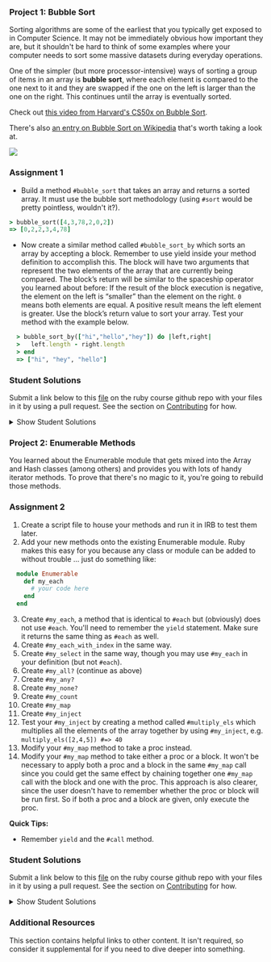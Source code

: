 ### Project 1: Bubble Sort

Sorting algorithms are some of the earliest that you typically get exposed to in Computer Science.  It may not be immediately obvious how important they are, but it shouldn't be hard to think of some examples where your computer needs to sort some massive datasets during everyday operations.

One of the simpler (but more processor-intensive) ways of sorting a group of items in an array is **bubble sort**, where each element is compared to the one next to it and they are swapped if the one on the left is larger than the one on the right.  This continues until the array is eventually sorted.

Check out [this video from Harvard's CS50x on Bubble Sort](https://www.youtube.com/watch?v=8Kp-8OGwphY).

There's also [an entry on Bubble Sort on Wikipedia](http://en.wikipedia.org/wiki/Bubble_sort) that's worth taking a look at.

<img src="http://upload.wikimedia.org/wikipedia/commons/c/c8/Bubble-sort-example-300px.gif" class="lesson-content__small-image" markdown="1">

### Assignment 1

<div class="lesson-content__panel" markdown="1">

* Build a method `#bubble_sort` that takes an array and returns a sorted array.  It must use the bubble sort methodology (using `#sort` would be pretty pointless, wouldn't it?).

~~~ruby
> bubble_sort([4,3,78,2,0,2])
=> [0,2,2,3,4,78]
~~~

* Now create a similar method called `#bubble_sort_by` which sorts an array by accepting a block. Remember to use yield inside your method definition to accomplish this. The block will have two arguments that represent the two elements of the array that are currently being compared. The block’s return will be similar to the spaceship operator you learned about before: If the result of the block execution is negative, the element on the left is “smaller” than the element on the right. `0` means both elements are equal. A positive result means the left element is greater. Use the block’s return value to sort your array. Test your method with the example below.


~~~ruby
  > bubble_sort_by(["hi","hello","hey"]) do |left,right|
  >   left.length - right.length
  > end
  => ["hi", "hey", "hello"]
~~~
</div>

### Student Solutions
Submit a link below to this [file](https://github.com/TheOdinProject/curriculum/blob/master/ruby_programming/basic_ruby/project_advanced_building_blocks.md) on the ruby course github repo with your files in it by using a pull request. See the section on [Contributing](https://github.com/TheOdinProject/curriculum/blob/master/contributing.md) for how.

<details markdown="block">
  <summary> Show Student Solutions </summary>

* Add your solution below this line!
* [Quilmes's Solution](https://github.com/guanacone/advanced_building_blocks/blob/master/bubble_sort.rb)
* [Arilson Souza](https://github.com/arilsonsouza/the_odin_project/blob/master/ruby/project_advanced_building_blocks/bubble_sort.rb)
* [Austin Fisher's Solution](https://github.com/Austin2016/bubble)
* [Jacques Hovine's Solution](https://github.com/jacqueshovine/TOP_Ruby/blob/master/bubble_sort.rb)
* [Vollantre's Solution](https://github.com/vollantre/ruby_basic/blob/master/bubble_sort.rb)
* [Servante's Solution](https://github.com/Servante/Odin-Projects/blob/master/bubble_sort.rb)
* [Leonardo Vega's Solution](https://github.com/leonardovega/ruby_programming/blob/master/basic_ruby/bubble_sort.rb)
* [Braxton Lemmon's Solution](https://github.com/braxtonlemmon/advanced-ruby-building-blocks/blob/master/bubble.rb)
* [BShowen's Solution](https://github.com/BShowen/homemade_bubble_sort_methods/blob/master/bubble_sort_methods.rb)
* [Kevin Vuong's Solution](https://github.com/fffear/bubble_sort)
* [Origier's Solution](https://github.com/Origier/bubble_sort/blob/master/bubble_sort.rb)
* [Tyler Devers's Solution](https://github.com/TylerDevers/OdinWebDev/blob/master/rubyProgramming/bubble_sort.rb)
* [Learnsometing's Solution](https://github.com/learnsometing/TOP-ruby-projects/blob/master/ruby-basics/advanced-projects/bubble-sort.rb)
* [Tommy's Solution](https://github.com/Tommyisr/Odin_Prog_sol/tree/master/bubble)
* [Akbar's Solution](https://github.com/donatelloraphael/The_Odin_Project/blob/master/Ruby/bubble_sort_by/bubble_sort_by.rb)
* [Khari's Solution](https://github.com/kjwebdev/TOP_Projects/blob/master/Ruby/bubble_sort.rb)
* [RunningCoder123's solution](https://github.com/RunningCoder123/bubble_sort)
* [WormCrew's solution](https://github.com/WormCrew/Bubble-sort/blob/master/bubble-sort.rb)
* [Paul Manot's solution](https://github.com/Maynot2/odin_project/tree/master/ruby_programming/basic_ruby/project_building_blocks)
* [Stefano Merazzi's solution](https://github.com/ste001/ruby-exercises/blob/master/advanced_building_blocks/bubble_sort.rb)
* [Chris Wegscheid's solution](https://github.com/cwegscheid08/bubble_sort/blob/master/bubble_sort.rb)
* [Simon Tharby's solution](https://github.com/jinjagit/ruby/blob/master/bubble_sort.rb)
* [Smetanca52 Solution](https://github.com/Smetanca52/ruby_exercices/blob/master/bubble_sort.rb)
* [Hummeldon's Solution](https://github.com/hummeldon/odin-ruby-assignments/blob/master/bubble_sort.rb)
* [wuaangela's solution](https://github.com/wuaangela/odin_ruby_practice/blob/master/bubble_sort.rb)
* [Tobenski's solution](https://github.com/tobenski/ruby_blocks/tree/master/bubble_sort)
* [Emil Dimitrov's Solution](https://github.com/imemdm/advanced-building-blocks/blob/master/bubble_sort.rb)
* [gfioravante's Solution](https://github.com/gfioravantej/ruby_doodles/blob/master/bubble_sort.rb)
* [Mohamed Elattar's Solution](https://github.com/mohamed-elattar/advanced-building-blocks/blob/master/bubble-sort.rb)
* [Ajani Stewart's Solution](https://github.com/AjaniStewart/advance-ruby-basics/blob/master/bubble-sort.rb)
* [Ahmed Ali's Solution](https://github.com/ahmedloona/my_odin_project_solutions/blob/master/2_project_advanced_building_blocks/bubble_sort.rb)
* [Tim Dowd's Solution](https://github.com/timothydowd/bubble_sort/blob/master/bubble_sort.rb)
* [sametcilli's Solution](https://github.com/sametcilli/roby_exercises_bubble_sort/blob/master/bubble_sort.rb)
* [Max Garber's Solution ](https://github.com/bubblebooy/miscellaneous-exercises/blob/master/Bubble%20Sort.rb)
* [Malaika (Mic) Solution ](https://github.com/malaikaMI/sorting_bubble/blob/master/sort.rb)
* [Ian Devins's Solutions](https://gist.github.com/MagnusRufum/e3f584444e698785fc65085309bdd5a2)
* [Keith Amundson's Solutions](https://github.com/amundskm/learn_ruby/blob/master/bubble_sort.rb)
* [Ngo Van Huong's Solutions](https://github.com/ngovanhuong94/ruby-learn-projects/blob/master/bubble_sort.rb)
* [Nathan Sherburne's Solutions](https://github.com/nathansherburne/ruby_practice/blob/master/bubble_sort.rb)
* [Jon Yoo's Solutions](https://github.com/jonyoowa/ruby-exercises)
* [Henry Kirya's Solution](https://github.com/harrika/odin/blob/master/bubble_sort.rb)
* [Ryan's Solution](https://github.com/ryanford-frontend/ruby-adv-building-blocks/tree/master/ruby-bubblesort)
* [Sherman Bowling's Solution](https://github.com/janus0/top_course_work/blob/master/ruby/ruby_advanced_building_blocks/bubble_sort_block.rb)
* [Javier Machin's Solution](https://github.com/Javier-Machin/Ruby_exercises/blob/master/bubble_sort.rb)
* [Samuel Masters' Soultion](https://github.com/redeyetuning/rb_adv_bldg_blks/blob/master/bubble_sort.rb)
* [Marijunjnja's Solution](https://github.com/Marijunjnja/Odin-Project/blob/master/advanced_ruby_building_blocks/bubble_sort.rb)
* [Kevin Wahome's Solution](https://github.com/talihomz/ruby_exercises/blob/master/bubble_sort.rb)
* [Turbopro's Solution](https://github.com/turbopro/ProjectBuildingBlocks/blob/master/bubble_sort.rb)
* [Sava Vuckovic's solution](https://github.com/SavaVuckovic/ruby_exercises/blob/master/bubble_sort.rb)
* [MariaTikhonova's solution](https://github.com/MariaTikhonova/odin_ruby/blob/master/bubblesort/bubblesort.rb)
* [WottatoParrior's solution](https://github.com/WottatoParrior/Ruby-algos/blob/master/bubble_sort.rb)
* [funwithcthulhu's solution](https://github.com/funwithcthulhu/sandbox_ruby/blob/master/bubblesort.rb)
* [Bruno Parga's solution](https://github.com/brunoparga/odinproject/blob/master/Ruby/bubble.rb)
* [isildonmez's solution](https://github.com/isildonmez/advanced_building_blocks/blob/master/bubble_sort/bubble_sort.rb)
* [Omar Moataz's solution (includes interesting find on what takes precedence when using puts)](https://github.com/omarmoatazpracticehub/sorting)
* [jdrobertso's solution](https://github.com/jdrobertso/bubble_sort)
* [rublen's solution](https://github.com/rublen/The_Odin_Ruby/blob/master/bubble_sort.rb)
* [endotnick's solution](https://github.com/endotnick/sorts/blob/master/bubble_sort/bubble_sort.rb)
* [Jonathan Yiv's solution](https://github.com/JonathanYiv/bubble_sort)
* [Jason McKee's solution](https://github.com/jttmckee/odin-project-ruby/tree/master/bubble-sort)
* [Andrew's solution](https://github.com/andrewr224/bubble_sort)
* [MGiagante's solution](https://github.com/mgiagante/ruby_building_blocks)
* [Bn8's Solution](https://github.com/Bn8/ruby_odin/blob/master/AdvancedBuildingBlocks/bubblesort.rb)
* [GuyInALabCoat's Solution](https://github.com/GuyInALabCoat/Odin_Project_Ruby/tree/master/Advanced_Building_Blocks)
* [Ben Deltenre's Solution](https://github.com/benjdelt/ruby_advanced_building_blocks/blob/master/bubble_sort.rb)
* [justinckim3's Solution](https://github.com/justinckim3/ruby_advanced_building_blocks/blob/master/lib/bubble_sort.rb)
* [Kasey Z.'s Solution](https://github.com/kasey-z/TOP-solutions/blob/master/advanced_building_blocks/bubble_sort.rb)
* [Demo318's Solution](https://github.com/Demo318/ruby_advanced_building_blocs/blob/master/my_bubble_sort.rb)
* [Dallaire's Solution](https://github.com/Dallaire/ruby_building_blocks/blob/master/bubble_sort.rb)
* [SadieD's solution](https://github.com/SadieD/advanced_ruby_building_blocks/blob/master/bubble_sort.rb)
* [Grey-Ghost's solution](https://github.com/Grey-Ghost/advanced-building-blocks/blob/master/bubble_sort.rb)
* [Arron's Solution](https://github.com/man715/TOP_Bubble_Sort/blob/master/bubble_sort.rb)
* [xavier solution](https://github.com/nxdf2015/odin-advanced-building-blocks/tree/master/bubble_sort)
* [Webdev-burd's Solution](https://github.com/webdev-burd/building-blocks/blob/master/bubble-sort.rb)
* [BenBrewerBowman's Solution](https://github.com/BenBrewerBowman/Ruby_Building_Blocks/blob/master/Bubble_Sort.rb)
* [jfonz412's solution](https://github.com/jfonz412/ruby_building_blocks/blob/master/advanced/bubble_sort.rb)
* [Owen Thomas Clark's solution](https://github.com/owenthomasclark/bubble_sort)
* [João Roberto's solution](https://github.com/jrobertolima/learning-ruby/blob/master/bubble.rb)
* [mindovermiles262's Solution](https://github.com/mindovermiles262/ruby-building-blocks/blob/master/bubble-sort/bubble_sort.rb)
* [dfan14051's solution](https://github.com/dfan14051/ruby_projects/blob/master/advanced_building_blocks/bubble_sort.rb)
* [Oleh Sliusar's solution](https://github.com/OlehSliusar/bubble_sort)
* [RichJDSmith's solution](https://github.com/richjdsmith/ruby_adv_bldg/blob/master/bubble.rb)
* [theghall's solution](https://github.com/theghall/bubble-sort.git)
* [Ovsjah Schweinefresser's solution](https://github.com/Ovsjah/advanced_building_blocks/blob/master/bubble_sort.rb)
* [Neelotpal's solution](https://github.com/neelotpal97/learning_programming/blob/master/Projects/Sorting_ruby/Sorting_ruby.rb)
* [yilmazgunalp's solution](https://github.com/yilmazgunalp/advanced_building_blocks/tree/master)
* [Yash Anand's solution](https://github.com/yashanand1910/ruby-advanced-project)
* [Nicolas Amaya's solution](https://github.com/nicoasp/TOP---Ruby-advanced-building-blocks-project)
* [John Phelps's solution](https://github.com/jphelps413/odin-ruby/blob/master/advanced-building-blocks/bubbles.rb)
* [Josh Vogel's solution](https://github.com/j-vogel/ruby_learning_projects/blob/master/bubble_sort.rb)
* [Austin Norman's solution](https://github.com/austinnormancore/advanced_building_blocks/blob/master/bubble_sort.rb)
* [Jib's Solution(NuclearMachine)](https://github.com/NuclearMachine/OdinTasks/blob/master/adv-building-blocks/bubbleSort.rb)
* [Chad Kreutzer's solution](https://github.com/ChadKreutzer/ruby_building_blocks/blob/master/bubble_sort/bubble_sort.rb)
* [Stefan P's Solution](https://github.com/spavikevik/advanced_ruby_building_blocks/blob/master/bubblesort.rb)
* [Raiko's Solution](https://github.com/Cypher0/advanced-building-blocks/blob/master/bubble_sort.rb)
* [Jamie's solution](https://github.com/Jberczel/odin-projects/blob/master/ruby_advanced/project1.rb)
* [Chris Oldakowski's solution](https://github.com/krzysieko/theodinproject/blob/master/advanced_ruby_blocks/bubble_sort.rb)
* [Marina Sergeyeva's solution](https://github.com/imousterian/OdinProject/blob/master/Project2_2_Ruby_AdvancedBlocks/bubble_sort.rb)
* [Afshin M. afshinator's solution](https://github.com/afshinator/playground/tree/master/Ruby-AdvancedBuildingBlocks)
* [Donald's solution](https://github.com/donaldali/odin-ruby/tree/master/project_adv_building_blocks)
* [Alan Russell's solution](https://github.com/ajrussellaudio/adv_build_blocks/blob/master/bubble_sort.rb)
* [Sessl's solution](https://github.com/Sessl/ruby_work/blob/master/bubble_sort.rb)
* [Tommy Noe's solution](https://github.com/thomasjnoe/ruby-project-2/blob/master/bubble_sort.rb)
* [Michael Alexander's solution](https://github.com/betweenparentheses/project_advanced_bldg_blocks/blob/master/bubble_sort.rb)
* [Adrian Badarau's solution](https://github.com/adrianbadarau/Project-Odin-Work-Files/blob/master/bubble_sort.rb)
* [James MacIvor's solution](https://github.com/RobotOptimist/bubblesort)
* [Roman's Solution](https://github.com/RomanADavis/Ruby-Building-Blocks/tree/master/bubble_sort)
* [Aleksandar's solution](https://github.com/rodic/Odin-Ruby-Projects/blob/master/Projects:%20Advanced%20Building%20Blocks/lib/bubble_sort.rb)
* [Lara Finnegan's solution](https://github.com/lcf0285/Ruby_Building_Blocks)
* [John Quarles' solution](https://github.com/johnwquarles/Ruby-Advanced-Building-Blocks/blob/master/bubble_sort.rb)
* [Jack Nguyen's solution](http://github.com/jnguyen85/projects-advanced-building-blocks/blob/master/01_bubble_sort/bubble_sort.rb)
* [Vidul's solution](https://github.com/viparthasarathy/bubble_sort/blob/master/bubble_sort_method.rb)
* [Maggie Baker's solution](https://github.com/maggiedbaker/Odin_Project/blob/master/bubble_sort.rb)
* [Hunter Ducharme's solution](https://github.com/hgducharme/Playground/blob/master/odin_projects/ruby_programming/advanced_building_blocks/bubble_sort.rb)
* [Artur Janik's solution](https://github.com/ArturJanik/TOPRuby/blob/master/Project2/abbproject1/p1-bubble.rb)
* [Kate McFaul's solution](https://github.com/craftykate/odin-project/blob/master/Chapter_03-Advanced_Ruby/advanced_building_blocks/bubble_sort_by.rb)
* [Dominik Stodolny's solution](https://github.com/dstodolny/ruby_building_blocks/blob/master/lib/bubble_sort.rb)
* [Chris Dziewa's solution](https://github.com/chrisdziewa/advanced-building-blocks/blob/master/bubble_sort/bubble_sort.rb)
* [Josh Naughton's solution](https://github.com/ThothLogos/odin-rubyprogramming/blob/master/04_bubble_sort.rb)
* [Jason Matthews' solution](https://github.com/fo0man/advanced_building_blocks/blob/master/bubble_sort.rb)
* [Ali Ayoub's solution](https://github.com/Cryptolemming/Advanced-Ruby-Exercises/blob/master/bubble_sort.rb)
* [JrodManU's solution](https://github.com/JrodManU/bubble-sort)
* [Sasi kala's solution](https://github.com/Sasikala-Ravichandran/my_ruby_projects/blob/master/bubble_sort.rb)
* [Kevin Mulhern's solution](https://github.com/KevinMulhern/advanced_building_blocks/blob/master/bubble_sort.rb)
* [Jeremy Mauzy's solution](https://github.com/apositivejam/the_odin_project/blob/master/ruby_building_blocks_assignments/bubble_sort.rb)
* [LongPotato's solution](https://github.com/LongPotato/Ruby_Building_Blocks/blob/master/Bubble_Sort.rb)
* [Dorian Iacobescu's solution](https://github.com/iacobson/Odin8-Ruby-Advanced-Building_Blocks/blob/master/bubble_sort.rb)
* [Sam Padrul's solution](https://github.com/sampadrul/Ruby-Projects/blob/master/bubble%20sort/bubblesort.rb)
* [Eleanor Weigert's solution](https://github.com/mixophrygian/Ruby-Building-Blocks)
* [Lyman Wong's solution](https://github.com/lymanwong/Ruby-Stuff/blob/master/odin/bubble_sort/bubble_sort.rb)
* [omokoro's solution](https://github.com/omokoro/advanced_building_blocks/blob/master/bubble_sort.rb)
* [Andrej Dragojevic's solution](https://github.com/antrix1/The-Odin-Project/blob/master/Ruby%20Programming/Advanced%20Building%20Blocks/bubble_sort.rb)
* [Brann James' solution](https://github.com/brannj/The_Odin_Project/blob/master/Advanced_Building_Blocks/bubble_sort.rb)
* [Eduardo Frias' solution](https://github.com/feek1g/theodinproject/blob/master/rubyChallenge/bubble_sort.rb)
* [Antonio Augusto's solution](https://github.com/antoniosb/bubble_sort)
* [Josh Klein's solution](https://github.com/kleinjoshuaa/Ruby_Programming/blob/master/bubblesort.rb)
* [ll14m4n's solution](https://github.com/ll14m4n/the-odin-project/blob/master/3_Ruby_building-blocks/lib/bubble_sort.rb)
* [AtActionParks's solution](https://github.com/AtActionPark/odin-ruby-advanced-building-blocks/blob/master/bubble-sort.rb)
* [Matias Pan's solution](https://github.com/kriox26/odin_ruby/blob/master/ruby_building_blocks/bubble_sort.rb)
* [Mark Viola's solution](https://github.com/markviola/the-odin-project/blob/master/7-more-ruby-problems-2/1%20-%20Bubble%20Sort/bubble_sort.rb)
* [Bhupendra Singh's solution](https://github.com/bhupendra11/rubySandbox/blob/master/bubblesort.rb)
* [Dan Hoying's solution](https://github.com/danhoying/advanced_building_blocks/blob/master/bubble_sort.rb)
* [Joe Balsamo's solution](https://github.com/Joe-Balsamo/ruby_advanced_building_blocks/blob/master/bubble_sort.rb)
* [Cody Gipson's solution](https://github.com/Cgipson06/ruby-bubble-sort/blob/master/bubblesort.rb)
* [Glenn Crosby's solution](https://github.com/glennc15/TheOdinProject_Assignments/blob/master/03_RubyProgramming/02_Project_AdvancedBuildingBlocks/bubble_sort.rb)
* [Raycotek's solution](https://github.com/Raycotek/Odinprojects/blob/master/bubble_sort.rb)
* [M. Edgar Joel's solution](https://github.com/edgar-/odin-project-solutions/blob/master/advanced_building_blocks/bubble_sort.rb)
* [Miguel Oliveira's solution](https://github.com/Powerade/The-Odin-Project/tree/master/Ruby%20Programming%20Projects/Bubble%20Sort)
* [Xavier Reid's solution](https://github.com/xreid/ruby_building_blocks/blob/master/src/bubble_sort.rb)
* [Gb69010p's solution](https://github.com/gb69010p/AdvancedRubyBuildingBlocks/blob/master/BubbleSort.rb)
* [Alex Chen's solution](https://github.com/Chenzilla/ruby_building_blocks/blob/master/bubble_sort.rb)
* [Aleksandre Clapin-Pepin's solution](https://github.com/aclapinpepin/bubble-sort/blob/master/bubble_sort.rb)
* [John Tobillo's Solution](https://github.com/jdtobill/Ruby/tree/master/challenges/bubble_sort)
* [PiotrAleksander's solution](https://github.com/PiotrAleksander/Ruby/blob/master/bubbleSort.rb)
* [Jason Symons' solution](https://github.com/jsymons/the-odin-project/blob/master/03_ruby_programming/advanced-building-blocks/bubble_sort.rb)
* [AnthonyL's solution](https://github.com/AnthonyLarios/adv-building-blocks/blob/master/bubble_sort.rb)
* [Angus Dobson's solution](https://github.com/Apneal/ruby_building_blocks/blob/master/bubble_sort.rb)
* [Panashe Fundira's solution](https://github.com/munyari/adv_building_blocks/blob/master/bubble_sort.rb)
* [pwdd's solution](https://github.com/pwdd/odinproject/blob/master/ruby_training/bubble_sort.rb)
* [Paweł Cichoń solution](https://github.com/beovulf/bubble_sort_and_enumerable_methods/blob/master/bubble_sort.rb)
* [Noah Prescott's solution](https://github.com/npresco/top/blob/master/ruby_advanced_building_blocks/bubble_sort.rb)
* [Florian Mainguy's solution](https://github.com/florianmainguy/theodinproject/blob/master/ruby/advanced-building-blocks/bubble_sort.rb)
* [Aviv levinsky's solution](https://github.com/pugsiman/Ruby_challenges_and_projects/blob/master/Bubble_Sort/bubble.rb)
* [Alex Tsiras' solution](https://github.com/arialblack14/ruby-programming/blob/master/ruby%20building%20blocks/bubble_sort.rb)
* [Scott Bobbitt's solution](https://github.com/sco-bo/bubble_sort)
* [Maciej Panasiewicz's solution](https://github.com/Grunthor/TheOdinProject/blob/master/project_advenced_building_blocks/BubleSort.rb)
* [Simon Kraus' solution](https://github.com/simonkrausgit/the_odin_project/blob/master/ruby/building_blocks/bubble_sort.rb)
* [Giorgos Mitsis's solution](https://github.com/vinPopulaire/ruby-building-blocks-project/blob/master/bubblesort.rb)
* [Theoderik Trajanson's solution](https://github.com/Theoderik/education/blob/master/Bubble_Sort.rb)
* [Sander Schepens's solution](https://github.com/schepens83/theodinproject.com/blob/master/ruby/Project4--Bubble-sort/Bubble-sort.rb)
* [srashidi's solution](https://github.com/srashidi/Ruby_Building_Blocks/blob/master/bubble_sort.rb)
* [Eric's solution](https://github.com/em77/bubble_sort/blob/master/bubble_sort.rb)
* [Dave Meister's solution](https://github.com/misterdavemeister/theodinproject/blob/master/advanced_building_blocks/bubble_sort/bubble_sort.rb)
* [Andrew Park's solution](https://github.com/akpark93/the_odin_project/blob/master/ruby_programming_projects/bubble_sort.rb)
* [Austin Mason's solution](https://github.com/CouchofTomato/ruby_advanced_building_blocks/blob/master/bubble_sort.rb)
* [James Brooks's solution](https://github.com/jhbrooks/bubble-sort)
* [arocketman's solution](https://github.com/arocketman/OdinProjectSolutions/blob/master/bubble_sort.rb)
* [Ricardo Villegas' solution](https://github.com/claricardo/RubyBuildingBlocks/blob/master/bubble_sort.rb)
* [cdouglass's solution](https://github.com/cdouglass/odin-project-exercises/tree/master/ruby/advanced-building-blocks/bubble_sort)
* [Skye Free's solution](https://github.com/swfree/the-odin-project/blob/master/bubble-sort/bubble-sort.rb)
* [Corey Kazaks's solution](https://github.com/ck626/project_ruby_advanced_building_blocks/blob/master/bubble_sort.rb)
* [Dominik Chomicki's solution](https://github.com/hamstersky/ruby_building_blocks/blob/master/bubble_sort.rb)
* [Matt Leininger's solution](https://github.com/pilauPro/the-odin-project/blob/master/bubble_sort/bubble_sort.rb)
* [Miguel Herrera's solution](https://github.com/migueloherrera/projects/blob/master/bubble_sort.rb)
* [Maia Petee's solution](https://github.com/movetomars/Advanced-Building-Blocks/blob/master/bubblesort.rb)
* [Peuchen's solution](https://github.com/Peuchen/advanced-building-blocks/blob/master/bubblesort.rb)
* [Andrew Johnson's solution](https://github.com/ad-johnson/basic-ruby/blob/master/src/sorter.rb)
* [Bartlomiej Lazarski's solution](https://github.com/YogAzathoth/buildingRubyBlocks/blob/master/bubble.rb)
* [Francisco Carlos's solution](https://github.com/fcarlosdev/the_odin_project/blob/master/advanced_blocks/bubble_sort.rb)
* [Luke Walker's solution](https://github.com/ubershibs/ruby-programming/blob/master/bubble_sort.rb)
* [Noobling's solution](https://github.com/noobling/ruby/blob/master/advanced_buidling_blocks/bubblesort.rb)
* [Max Gallant's solution](https://github.com/mcgalcode/Ruby/blob/master/AdvancedBlocksProject/bubble_sort.rb)
* [Jean Merlet's solution](https://github.com/jeanmerlet/ruby_misc/blob/master/building_blocks/bubble_sort.rb)
* [parhaml's solution](https://github.com/parhaml/bubble_sort/blob/master/bubble.rb)
* [Zac Conner's solution](https://github.com/connerza/BuildingBlocks/blob/master/bubble.rb)
* [John Martinez's solution](https://github.com/johndavidmartinez/learn-ruby/blob/master/bubble_sort.rb)
* [Vivek Kumar's solution](https://github.com/myjoytou/theOdinProject/blob/master/ruby/bubblesort.rb)
* [Benjamin Contant's solution](https://github.com/bcontant/the_odin_project/blob/master/bubble_sort/bubble_sort.rb)
* [DV's solution](https://github.com/dvislearning/bubble_sort/blob/master/bubble_sort.rb)
* [Fabricio Carrara's solution](https://github.com/fcarrara/ruby_advanced_building_blocks/blob/master/bubble_sort.rb)
* [Omar Cagua's solution](https://github.com/OmarTGc/bubble_sort/blob/master/bubble_sort.rb)
* [Deepak's solution](https://github.com/Deepak5050/advanced_building_blocks/blob/master/bubble_sort.rb)
* [Lani Huang's solution](https://github.com/laniywh/the-odin-project/blob/master/ruby-programming/advanced-building-blocks/bubble_sort.rb)
* [Anthony Vumbaca's solution](https://github.com/tvumbaca/Ruby_Advanced_Building_Blocks/blob/master/bubble_sort.rb)
* [John Connor's solution](https://github.com/jacgitcz/bubble_sort)
* [Shala Qweghen's solution](https://github.com/ShalaQweghen/advanced_building_blocks/blob/master/bubble_sort.rb)
* [Earth35's solution](https://github.com/Earth35/basic_ruby_projects_II/blob/master/bubble_sort.rb)
* [Kelvin Stone's solution](https://github.com/KelvinStone/bubble-sort/blob/master/bubble-sort.rb)
* [Ricardo Ferreira's solution](https://github.com/RMF2PT/ruby_programming/blob/master/bubble_sort.rb)
* [Cyprium (Stefan)'s solution](https://github.com/dev-cyprium/DataStructures-In-Ruby)
* [Michael Sotkin)'s solution](https://github.com/msotkin/advanced_building_blocks/blob/master/bubble_sort.rb)
* [Shawn Stovall's solution](https://github.com/shawn-stovall/bubble-sort/blob/master/bubble-sort.rb)
* [Joshua Hipple's solution](https://github.com/JBHipple/bubble_sort/blob/master/bubble_sort.rb)
* [Oscar Y.'s solution](https://github.com/mysteryihs/ruby_projects/blob/master/bubble_sort.rb)
* [Adam Graham's solution](https://github.com/adamg703/Odin_Project/blob/master/bubble_sort.rb)
* [Luchillo's solution](https://github.com/Luchillo/The-Odin-Project-course/blob/master/Ruby-programming/Basic-ruby/bubble_sort.rb)
* [Rahul's solution](https://github.com/rspsonu/the_odin_project/blob/master/ruby/advanced_building_blocks/project1.rb)
* [Clint's](https://github.com/tholymap/Odin-Ruby-Advanced-Building-Blocks/blob/master/bubble_sort.rb)
* [Clint's](https://github.com/tholymap/Odin-Ruby-Advanced-Building-Blocks/blob/master/bubble_sort.rb)
* [Jiazhi Guo's solution](https://github.com/jerrykuo7727/bubble-sort/blob/master/bubble_sort.rb)
* [Zuqi Chen's solution](https://github.com/JokeyChen/the-odin-project-ruby-programming/blob/master/basic-ruby/advanced-ruby-building-blocks/bubble_sort.rb)
* [Manu Phatak's solution](https://github.com/bionikspoon/ruby_building_blocks/blob/master/lib/bubble_sort.rb)
* [Cody Buffaloe's solution](https://github.com/CodyLBuffaloe/bubble_sort/blob/master/bubble_sort.rb)
* [J-kaizen's solution](https://github.com/J-kaizen/TheOdinProject/blob/master/Ruby/advanced_building_blocks/bubble_sort.rb)
* [Max Platt's solution](https://github.com/makxks/advanced_building_blocks/blob/master/bubble_sort.rb)
* [Roy Chen's solution](https://github.com/roychen5/ruby-building-blocks/blob/master/bubble-sort/bubble_sort.rb)
* [Piotr Ejsmont's solution](https://github.com/PiotrEjsmont/ruby_advanced/blob/master/bubble_sort.rb)
* [Chris Chambers' solution](https://github.com/chrisgchambers/ruby_exercies/tree/master/bubble_sort)
* [Loris Aranda's solution](https://github.com/LorisProg/bubble-sort/blob/master/bubble_sort.rb)
* [Jack Deegan's solution](https://github.com/DidsyTurbo/Odin_Exercises/blob/master/Ruby/Advanced-Building-Blocks/bubble_sort.rb)
* [Jakub Peikert's solution](https://github.com/JPeikert/odin_project/blob/master/ruby/advanced_building_blocks/bubble_sort/bubble_sort.rb)
* [HenrytheDJ's solution](https://github.com/henrythedj/bubblesort)
* [Derek Kwong's solution](https://github.com/dckwong/AdvancedBuildingBlocks/blob/master/bubble_sort.rb)
* [Sergey Badulin's solution](https://github.com/sbadulin/odin-bubble-sort/blob/master/bubble-sort.rb)
* [Dom Goj's solution](https://github.com/booyakuhhsha/rubyAdvancedBuildingBlocks/blob/master/bubblesort.rb)
* [grzegorzzajac1989's solution](https://github.com/grzegorzzajac1989/theOdinProject/blob/master/ruby/advenced_building_block/bubble_sort.rb)
* [Jason Keeney's solution](https://github.com/jkeeney/Advanced-Building-Blocks/blob/master/bubble_sort.rb)
* [Hassan's solution](https://github.com/HassanTC/Simple_web_projects/blob/master/Ruby_TheOdinProject/The%20odin%20project%20(Ruby%20projects)/Basic%20Ruby/bubble_sort.rb)
* [Bishal's solution](https://github.com/biiishal/advanced_building_blocks/tree/master/bubble_sort)
* [Kaaviya's solution](https://github.com/Kavi6/curriculum/blob/9a535b506f437c306422d9d37874215e15636985/Kaaviya's%20Solution%20(bubble_sort))
* [Jerry Gao's solution](https://github.com/blackwright/odin/tree/master/ruby_bubble_sort)
* [Saroar's solution](https://repl.it/Cmqp/2)
* [Mike Coon's solution](https://github.com/mac718/advanced_building_blocks/blob/master/bubble_sort.rb)
* [Tom Westerhout's solution bubblee sort](https://github.com/Westw00d/Advanced-Building-Blocks/blob/master/Bubble_sort.rb) -  [Bubble_sort_by](https://github.com/Westw00d/Advanced-Building-Blocks/blob/master/Bubble_sort_by.rb)
* [Sophia Wu's solution](https://github.com/SophiaLWu/project-ruby-advanced-building-blocks/blob/master/bubble_sort.rb)
* [Smiles's solution](https://github.com/smilesr/op-rb-br-35-bubble/blob/master/bubble.rb)
* [Joe Himes's solution](https://github.com/deedle42/advance_ruby_project)
* [Braydon's solution](https://github.com/pacheeko/bubble_sort/blob/master/bubble_sort.rb)
* [Ryan Barnett's solution](https://github.com/RyanDBarnett/Odin-Ruby/blob/master/advanced_building_blocks/bubble_sort/bubble.rb)
* [Kaique "Rique" Borges' solution](https://github.com/riquekaique/ruby-advanced-building-blocks/blob/master/bubble_sort.rb)
* [jeff1st's solution](https://github.com/jeff1st/ruby_codes/tree/master/advanced_blocks)
* [Niño Mollaneda's solution](https://github.com/ninoM/bubble_sort)
* [Roan Fourie's solution](https://github.com/RoanFourie/top-ruby-prog/blob/master/bubble-sort.rb)
* [Robert Szabo's solution](https://github.com/Siker001/the_odin_project_exercises/blob/master/ruby/advanced_building_blocks/bubble_sort/bubble_sort.rb)
* [Alan Cruse's solution](https://github.com/ADECruse/Projects-Advanced-Building-Blocks/blob/master/project_one.rb)
* [Parker Brown's solution](https://github.com/parkerjbrown/ruby-advanced-building-blocks/blob/master/bubble_sort.rb)
* [Vaclav Skvaril's solution](https://github.com/Vasha22/Advanced-Ruby-Blocks/blob/master/bubble_sort.rb)
* [Øistein Haugland's solution](https://github.com/oisteinhaugland/bubble_sort/blob/master/bubble_sort.rb)
* [Luján Fernaud's solution](https://github.com/lujanfernaud/ruby-building-blocks/blob/master/lib/bubble_sort.rb)
* [hs7's solution](https://github.com/hsun7/Advanced-Building-Blocks/blob/master/bubble_sort.rb)
* [EMuchynski's solution](https://github.com/EMuchynski/advanced_building_blocks/blob/master/01_bubble_sort.rb)
* [Swojeet's solution](https://github.com/swojeet/theOdinProject-ruby/blob/master/advanced_building_blocks/bubble_sorts.rb)
* [Paritosh's solution](https://github.com/Paritosh97/bubble_sort_ruby/blob/master/bubble_sort.rb)
* [Roland Studer's Solution](https://github.com/RolandStuder/odin_project_solutions/tree/master/advanced_building_blocks/bubble_sort)
* [Anistor86's Solution](https://github.com/anistor86/bubble_sort)
* [Andy DeNike's Solution](https://github.com/AndyDeNike/advanced_building_blocks/tree/master/bubble_sort)
* [Iceron's Solution](https://github.com/iceron/bubble_sort/blob/master/bubble_sort.rb)
* [coryparham24's Solution](https://github.com/coryparham24/ruby-advanced-building-blocks/blob/master/project1.rb)
* [Oliver Curting's Solution](https://github.com/Curting/bubble_sort/blob/master/bubble_sort.rb)
* [Alex's Solution](https://github.com/alexcorremans/bubble_sort/blob/master/bubble.rb)
* [HuyAnh's Solution](https://github.com/huyanh10tin/caesar_cipher/blob/master/buble.rb)
* [Santiago Rodríguez Solution](https://github.com/santoxxcc/congenial-spoon)
* [Xuan-Son Trinh's Solution](https://github.com/xuansontrinh/Beginning-With-Ruby/blob/master/bubble_sort.rb)
* [Kayleigh's Solution](https://github.com/kayleigh114/RubyProjects/blob/master/BubbleSort/BubbleSort.rb)
* [NJWs Solution](https://obsessivenerds.github.io/bubble_sort/)
* [Niko Caron's Solution](https://gist.github.com/ncaron/a36e7aeaeda64b8e63de996c0c012278)
* [noloman's solution](https://gist.github.com/noloman/d82c03aa0e47016cce9f3d4957aaf9d4)
* [HSaad's Solution](https://github.com/HSaad/bubble-sort/blob/master/bubble_sort.rb)
* [MPalhidai's Solution](https://github.com/MPalhidai/Ruby-functions/blob/master/bubble_sort_by.rb)
* [Alvaro Sanchez's Solution](https://github.com/heyalvaro/Ruby-functions/blob/master/bubble_sort_by.rb)
* [Punnadittr's Solution](https://github.com/punnadittr/bubble_sort_ruby)
* [cartwheeler's Solution](https://github.com/cartwheeler/ruby_bubble_sort)
* [Agon's Solution](https://github.com/AgonIdrizi/RubyBuildingBlocks/blob/master/the_odin_project/Ruby/AdvancedBuildingBlocks/BubbleSort.rb)
* [Areeba's Solution](https://github.com/AREEBAISHTIAQ/AdvancedBuildingBlocks/blob/master/bubble-sort.rb)
* [mojotron's Solution](https://github.com/mojotron/ruby-exercises/blob/master/bubble_sort.rb)
* [Akash's Solution](https://github.com/Akash-sopho/building_blocks/blob/master/bubble_sort.rb)
* [Felipe Parreira's Solution](https://github.com/FelipeParreira/TheOdinProject/blob/master/ruby-programming/building-blocks/bubble_sort.rb)
* [Amy Smith's Solution](https://github.com/amicloud/the-odin-project/tree/master/ruby-programming/bubble-sort)
* [dmarkiewicz's Solution](https://github.com/dmarkiewicz/the-odin-project/tree/master/Ruby/advanced_building_blocks_projects/sorting_alghoritms)
* [codyMalcolm's Solution](https://github.com/codyMalcolm/odin-building-blocks/blob/master/bubble_sort.rb)
* [Tommy's Solution](https://github.com/hoangtommy/rubyExercises/blob/master/bubble_sort.rb )
* [bchalman's Solution](https://github.com/bchalman/ruby_exercises/blob/master/bubble_sort.rb)
* [Rudi Boshoff's Solution](https://github.com/RudiBoshoff/ruby-exercises/blob/master/bubble_sort.rb)
* [Slaven Karamatic's Solution](https://github.com/Everdrought/ruby-bubblesort/blob/master/script.rb)
* [jkriesp's Solution](https://github.com/jkriesp/caesar_cipher/blob/master/bubble_sort.rb)
* [EdwardHeath's Solution](https://github.com/EdwardHeath/bubble-sort/blob/master/bubble_sort.rb)
* [Khalal's Solution](https://github.com/khalalw/building_blocks/blob/master/bubble_sort.rb)
* [Leila Alderman's solution](https://github.com/leila-alderman/TOP_ruby_exercises/blob/master/04_bubble_sort/bubble_sort.rb)
* [Vitaly Osipov's solution](https://github.com/vi7ali/ruby-practice/blob/master/bubble-sort/bubble_sort.rb)
* [Junwen's Solution](https://github.com/JunwenHE/SelfLearningRuby/blob/master/bubble_sort.rb)
* [vanny96's Solution](https://github.com/vanny96/building-blocks/blob/master/bubble-sorting.rb)
* [Joanna's Solution](https://github.com/jluczak/odin_project/blob/master/bubble_sort/bubble_sort.rb)
* [JamCry's Solution](https://github.com/jamcry/advanced-ruby-exercises/blob/master/bubble_sort.rb)
* [Wesley Wang's Solution](https://github.com/wesleymellon/ruby-building-blocks/blob/master/bubble_sort.rb)
* [Sergej Jurchenko's Solution](https://github.com/Sergyurch/bubble-sort/blob/master/bubble-sort.rb)
* [Alex Krewson's Solution](https://github.com/alexkrewson/ruby_advanced_building_blocks/blob/master/bubble_sort.rb)

</details>

### Project 2: Enumerable Methods
You learned about the Enumerable module that gets mixed into the Array and Hash classes (among others) and provides you with lots of handy iterator methods.  To prove that there's no magic to it, you're going to rebuild those methods.

### Assignment 2

<div class="lesson-content__panel" markdown="1">

1. Create a script file to house your methods and run it in IRB to test them later.
2. Add your new methods onto the existing Enumerable module.  Ruby makes this easy for you because any class or module can be added to without trouble ... just do something like:

~~~ruby
  module Enumerable
    def my_each
      # your code here
    end
  end
~~~

3. Create `#my_each`, a method that is identical to `#each` but (obviously) does not use `#each`.  You'll need to remember the `yield` statement.  Make sure it returns the same thing as `#each` as well.
4. Create `#my_each_with_index` in the same way.
5. Create `#my_select` in the same way, though you may use `#my_each` in your definition (but not `#each`).
6. Create `#my_all?` (continue as above)
7. Create `#my_any?`
8. Create `#my_none?`
9. Create `#my_count`
10. Create `#my_map`
11. Create `#my_inject`
12. Test your `#my_inject` by creating a method called `#multiply_els` which multiplies all the elements of the array together by using `#my_inject`, e.g. `multiply_els([2,4,5]) #=> 40`
13. Modify your `#my_map` method to take a proc instead.
14. Modify your `#my_map` method to take either a proc or a block. It won't be necessary to apply both a proc and a block in the same `#my_map` call since you could get the same effect by chaining together one `#my_map` call with the block and one with the proc. This approach is also clearer, since the user doesn't have to remember whether the proc or block will be run first. So if both a proc and a block are given, only execute the proc.

  **Quick Tips:**

  * Remember `yield` and the `#call` method.

</div>


### Student Solutions
Submit a link below to this [file](https://github.com/TheOdinProject/curriculum/blob/master/ruby_programming/basic_ruby/project_advanced_building_blocks.md) on the ruby course github repo with your files in it by using a pull request. See the section on [Contributing](https://github.com/TheOdinProject/curriculum/blob/master/contributing.md) for how.

<details markdown="block">
  <summary> Show Student Solutions </summary>

* Add your solution below this line!
* [Arilson Souza](https://github.com/arilsonsouza/the_odin_project/blob/master/ruby/project_advanced_building_blocks/enumerable.rb)
* [Austin Fisher's Solution](https://github.com/Austin2016/my_ruby_methods)
* [Vollantre's Solution](https://github.com/vollantre/ruby_basic/blob/master/Enumerable.rb)
* [Braxton Lemmon's Solution](https://github.com/braxtonlemmon/advanced-ruby-building-blocks/blob/master/enumerables.rb)
* [BShowen's Solution](https://github.com/BShowen/homemade_enumerable_methods/blob/master/my_enumerable_methods.rb)
* [Kevin Vuong's Solution](https://github.com/fffear/enumerable/blob/master/enumerable.rb)
* [Origier's Solution](https://github.com/Origier/Enumerable/blob/master/enumerable.rb)
* [Learnsometing's Solution](https://github.com/learnsometing/TOP-ruby-projects/blob/master/ruby-basics/advanced-projects/enumerable-methods.rb)
* [Tommy's Solution](https://github.com/Tommyisr/Odin_Prog_sol/blob/master/EnumerableMethods/enumerable.rb)
* [Akbar's Solution](https://github.com/donatelloraphael/The_Odin_Project/blob/master/Ruby/enumerable_methods/enumerable_methods.rb)
* [Khari's Solution](https://github.com/kjwebdev/TOP_Projects/blob/master/Ruby/Enumerable.rb)
* [RunningCoder123's solution](https://github.com/RunningCoder123/enumerable/blob/master/enumerable.rb)
* [Stefano Merazzi's solution](https://github.com/ste001/ruby-exercises/blob/master/advanced_building_blocks/my_enumerable.rb)
* [Chris Wegscheid's solution](https://github.com/cwegscheid08/methods/blob/master/methods.rb)
* [Simon Tharby's solution](https://github.com/jinjagit/ruby/blob/master/enumerable.rb)
* [Smetanca52's Solution](https://github.com/Smetanca52/ruby_exercices/blob/master/enumerable_methods.rb)
* [Hummeldon's Solution](https://github.com/hummeldon/odin-ruby-assignments/blob/master/enumerable_methods.rb)
* [wuaangela's Solution](https://github.com/wuaangela/odin_ruby_practice/blob/master/recreate_enum_module.rb)
* [Emil Dimitrov's Solution](https://github.com/imemdm/advanced-building-blocks/blob/master/enumerable_methods.rb)
* [gfioravante's Solution](https://github.com/gfioravantej/ruby_doodles/blob/master/enumerable.rb)
* [Mohamed Elattar's Solution](https://github.com/mohamed-elattar/advanced-building-blocks/blob/master/enumerable-methods.rb)
* [Ajani Stewart's Solution](https://github.com/AjaniStewart/advance-ruby-basics/blob/master/my_enumerable.rb)
* [Ahmed Ali's Solution](https://github.com/ahmedloona/my_odin_project_solutions/blob/master/2_project_advanced_building_blocks/my_enumerable_methods.rb)
* [Tim Dowd's Solution](https://github.com/timothydowd/enumerables/blob/master/enumerable.rb)
* [Max Garber's Solution ](https://github.com/bubblebooy/miscellaneous-exercises/blob/master/Enumerable%20Methods/lib/Enumerable%20Methods.rb)
* [Malaika (Mic) Solution](https://github.com/malaikaMI/enumerable_method/blob/master/num.rb)
* [Ngo Van Huong's Solutions](https://github.com/ngovanhuong94/ruby-learn-projects/blob/master/enumerable_methods.rb)
* [Nathan Sherburne's Solutions](https://github.com/nathansherburne/ruby_practice/blob/master/enum_mod.rb)
* [Mike Burke's Solutions](https://github.com/mb52089/odin)
* [Jon Yoo's Solutions](https://github.com/jonyoowa/ruby-exercises)
* [Henry Kirya's Solution](https://github.com/harrika/odin/blob/master/enum.rb)
* [Ryan's Solution](https://github.com/ryanford-frontend/ruby-adv-building-blocks/tree/master/ruby-enumerables)
* [Turbopro's Solution](https://github.com/turbopro/ProjectBuildingBlocks/blob/master/enumerable_my_methods.rb)
* [Sherman Bowling's solution](https://github.com/janus0/top_course_work/blob/master/ruby/ruby_advanced_building_blocks/enumerable_methods.rb)
* [Javier Machin's solution](https://github.com/Javier-Machin/Ruby_exercises/blob/master/my_methods.rb)
* [Samuel Masters' Soultion](https://github.com/redeyetuning/rb_adv_bldg_blks/blob/master/enumerable_methods.rb)
* [Marijunjnja's solution](https://github.com/Marijunjnja/Odin-Project/blob/master/advanced_ruby_building_blocks/enumerable_methods.rb)
* [funwithcthulhu's solution](https://github.com/funwithcthulhu/sandbox_ruby/blob/master/enumerable_methods.rb)
* [Bruno Parga's solution](https://github.com/brunoparga/odinproject/tree/master/Ruby/my_enums)
* [Btreim's solution](https://github.com/btreim/ruby/blob/master/enumerables.rb)
* [isildonmez's solution](https://github.com/isildonmez/advanced_building_blocks/blob/master/enumerable_methods/enumerable_methods.rb)
* [jdrobertso's solution](https://github.com/jdrobertso/enumerables)
* [rublen's solution](https://github.com/rublen/The_Odin_Ruby/tree/master/Enumerable_Methods)
* [endotnick's solution](https://github.com/endotnick/ruby_enumerable_methods/blob/master/enumerable_methods.rb)
* [Jonathan Yiv's solution](https://github.com/JonathanYiv/enumerable_methods)
* [Jason McKee's solution](https://github.com/jttmckee/odin-project-ruby/tree/master/enumerable)
* [Andrew's solution](https://github.com/andrewr224/enumerable_methods)
* [MGiagante's solution](https://github.com/mgiagante/ruby_building_blocks)
* [Bn8's Solution](https://github.com/Bn8/ruby_odin/blob/master/AdvancedBuildingBlocks/enumerable.rb)
* [GuyInALabCoat's Solution](https://github.com/GuyInALabCoat/Odin_Project_Ruby/tree/master/Advanced_Building_Blocks)
* [Ben Deltenre's Solution](https://github.com/benjdelt/ruby_advanced_building_blocks/blob/master/enumerable.rb)
* [justinckim3's solution](https://github.com/justinckim3/ruby_advanced_building_blocks/blob/master/lib/enumerable_methods.rb)
* [Kasey's solution](https://github.com/kasey-z/TOP-solutions/blob/master/advanced_building_blocks/enumerable_methods.rb)
* [Demo318's solution](https://github.com/Demo318/ruby_advanced_building_blocs/blob/master/my_enumerable.rb)
* [Dallaire's solution](https://github.com/Dallaire/ruby_building_blocks/blob/master/enumerable.rb)
* [SadieD's solution](https://github.com/SadieD/advanced_ruby_building_blocks/blob/master/enumerable_methods.rb)
* [Grey-Ghost's solution](https://github.com/Grey-Ghost/advanced-building-blocks/blob/master/enumerable.rb)
* [Arron's solution](https://github.com/man715/TOP_Enumerable/blob/master/enum.rb)
* [xavier solution](https://github.com/nxdf2015/odin-advanced-building-blocks/tree/master/enumerable)
* [Webdev-burd's solution](https://github.com/webdev-burd/building-blocks/blob/master/enumerable-helpers.rb)
* [theghall's solution](https://github.com/theghall/enum)
* [jfonz412's solution](https://github.com/jfonz412/ruby_building_blocks/blob/master/advanced/enum_methods.rb)
* [João Roberto's solution](https://github.com/jrobertolima/learning-ruby/blob/master/Enumerable.rb)
* [dfan14051's solution](https://github.com/dfan14051/ruby_projects/blob/master/advanced_building_blocks/enumerable.rb)
* [Oleh Sliusar's solution](https://github.com/OlehSliusar/enumerable_methods)
* [Jerliyah Craig's solution](https://github.com/Jerliyah/enumerable-methods)
* [Ovsjah Schweinefresser's solution](https://github.com/Ovsjah/advanced_building_blocks/blob/master/enumerable.rb)
* [Yash Anand's Solution](https://github.com/yashanand1910/ruby-advanced-project)
* [Nicolas Amaya's solution](https://github.com/nicoasp/TOP---Ruby-advanced-building-blocks-project)
* [John Phelps's Solution](https://github.com/jphelps413/odin-ruby/blob/master/advanced-building-blocks/enumerable.rb)
* [Austin Norman's solution](https://github.com/austinnormancore/advanced_building_blocks/blob/master/enumerable.rb)
* [Jib's Solution](https://github.com/NuclearMachine/OdinTasks/blob/master/adv-building-blocks/my_enurable_methods.rb)
* [Chad Kreutzer's Solution](https://github.com/ChadKreutzer/ruby_building_blocks/blob/master/enumerable_methods/enumerable_methods.rb)
* [Stefan P's Solution](https://github.com/spavikevik/advanced_ruby_building_blocks/blob/master/enumerable_methods.rb)
* [Raiko's Solution](https://github.com/Cypher0/advanced-building-blocks/blob/master/enumerable.rb)
* [Jamie's solution](https://github.com/Jberczel/odin-projects/blob/master/ruby_advanced/project2.rb)
* [Chris Oldakowski's solution](https://github.com/krzysieko/theodinproject/blob/master/advanced_ruby_blocks/enumerable.rb)
* [Marina Sergeyeva's solution](https://github.com/imousterian/OdinProject/blob/master/Project2_2_Ruby_AdvancedBlocks/MyEnumerable.rb)
* [Afshin M. afshinator's solution](https://github.com/afshinator/playground/tree/master/Ruby-AdvancedBuildingBlocks)
* [Donald's solution](https://github.com/donaldali/odin-ruby/tree/master/project_adv_building_blocks)
* [Alan Russell's solution](https://github.com/ajrussellaudio/adv_build_blocks/blob/master/enumerable_methods.rb)
* [Sahil Agarwal's solution](https://github.com/sahilda/the_odin_project/tree/master/ruby-advanced-building-blocks)
* [TomTom's solution](https://github.com/tim5046/projectOdin/blob/master/AdvancedBuildingBlocks/enumerable_methods.rb)
* [Tommy Noe's solution](https://github.com/thomasjnoe/ruby-project-2/blob/master/my_enumerable.rb)
* [Michael Alexander's solution](https://github.com/betweenparentheses/project_advanced_bldg_blocks/blob/master/my_enumerable.rb)
* [James MacIvor's solution](https://github.com/RobotOptimist/enumerable)
* [Aleksandar's solution](https://github.com/rodic/Odin-Ruby-Projects/blob/master/Projects:%20Advanced%20Building%20Blocks/lib/enum.rb)
* [Lara Finnegan's solution](https://github.com/lcf0285/Ruby_Building_Blocks/blob/master/enumerable_methods.rb)
* [John Quarles' solution](https://github.com/johnwquarles/Ruby-Advanced-Building-Blocks/blob/master/enumerable.rb)
* [Jack Nguyen's solution](http://github.com/jnguyen85/projects-advanced-building-blocks/blob/master/02_enumerables/enumerable.rb)
* [Vidul's solution](https://github.com/viparthasarathy/enumerable_methods/blob/master/enumerable.rb)
* [Hunter Ducharme's solution](https://github.com/hgducharme/Playground/blob/master/odin_projects/ruby_programming/advanced_building_blocks/enumberable_methods.rb)
* [Artur Janik's solution](https://github.com/ArturJanik/TOPRuby/blob/master/Project2/abbproject2/p2-enum.rb)
* [Kate McFaul's solution](https://github.com/craftykate/odin-project/blob/master/Chapter_03-Advanced_Ruby/advanced_building_blocks/enumerables.rb)
* [Dominik Stodolny's solution](https://github.com/dstodolny/ruby_building_blocks/blob/master/lib/enumerable_methods.rb)
* [Chris Dziewa's solution](https://github.com/chrisdziewa/advanced-building-blocks/blob/master/enumerable/my_enumerable.rb)
* [Josh Naughton's solution](https://github.com/ThothLogos/odin-rubyprogramming/blob/master/05_enumerable_methods.rb)
* [Jason Matthews' solution](https://github.com/fo0man/advanced_building_blocks/blob/master/enumerator.rb)
* [JrodManU's solution](https://github.com/JrodManU/enumerable-methods)
* [Kevin Mulhern's solution](https://github.com/KevinMulhern/advanced_building_blocks/blob/master/enumerable.rb)
* [Jeremy Mauzy's solution](https://github.com/apositivejam/the_odin_project/blob/master/ruby_building_blocks_assignments/enumerable_methods.rb)
* [LongPotato's solution](https://github.com/LongPotato/Ruby_Building_Blocks/blob/master/Enumerable.rb)
* [Dorian Iacobescu's solution](https://github.com/iacobson/Odin8-Ruby-Advanced-Building_Blocks/blob/master/enumerable_methods.rb)
* [Sam Padrul's solution](https://github.com/sampadrul/Ruby-Projects/blob/master/enumerables.rb)
* [Eleanor Weigert's solution](https://github.com/mixophrygian/Ruby-Building-Blocks/blob/master/my_enumerables.rb)
* [omokoro's solution](https://github.com/omokoro/advanced_building_blocks/blob/master/enumberable.rb)
* [Brann James' solution](https://github.com/brannj/The_Odin_Project/blob/master/Advanced_Building_Blocks/enumerable_methods.rb)
* [Eduardo Frias' solution](https://github.com/feek1g/theodinproject/blob/master/rubyChallenge/enumerable.rb)
* [Andrej Dragojevic's solution](https://github.com/antrix1/The-Odin-Project/blob/master/Ruby%20Programming/Advanced%20Building%20Blocks/enumerate.rb)
* [Antonio Augusto's solution](https://github.com/antoniosb/enumerable_methods)
* [ll14m4n's solution](https://github.com/ll14m4n/the-odin-project/blob/master/3_Ruby_building-blocks/lib/my_enumerable.rb)
* [AtActionParks's solution](https://github.com/AtActionPark/odin-ruby-advanced-building-blocks/blob/master/Enumerable_methods/lib/enumerable_methods.rb)
* [Matias Pan's solution](https://github.com/kriox26/odin_ruby/blob/master/ruby_building_blocks/enumerable_methods.rb)
* [Richard Stewart's solution](https://github.com/rickstewart/Ruby_Advanced_Building_Blocks)
* [Mark Viola's solution](https://github.com/markviola/the-odin-project/blob/master/7-more-ruby-problems-2/2%20-%20Enumerable%20Methods/enumerable_methods.rb)
* [Dan Hoying's solution](https://github.com/danhoying/advanced_building_blocks/blob/master/enumerable_methods.rb)
* [Joe Balsamo's solution](https://github.com/Joe-Balsamo/ruby_advanced_building_blocks/blob/master/enumerable_methods.rb)
* [Cody Gipson's solution](https://github.com/Cgipson06/ruby-bubble-sort/blob/master/enumerable.rb)
* [Glenn Crosby's solution](https://github.com/glennc15/TheOdinProject_Assignments/blob/master/03_RubyProgramming/02_Project_AdvancedBuildingBlocks/MyEnumerable.rb)
* [M. Edgar Joel's solution](https://github.com/edgar-/odin-project-solutions/blob/master/advanced_building_blocks/enumerable_methods.rb)
* [Miguel Oliveira's solution](https://github.com/Powerade/The-Odin-Project/tree/master/Ruby%20Programming%20Projects/Enumerables)
* [Xavier Reid's solution](https://github.com/xreid/ruby_building_blocks/blob/master/src/enumerator.rb)
* [Gb69010p's solution](https://github.com/gb69010p/AdvancedRubyBuildingBlocks/blob/master/My_Enumerable.rb)
* [Alex Chen's solution](https://github.com/Chenzilla/ruby_building_blocks/blob/master/enumerables.rb)
* [John Tobillo's solution](https://github.com/jdtobill/Ruby/tree/master/challenges/enumerable)
* [Jason Symons' solution](https://github.com/jsymons/the-odin-project/blob/master/03_ruby_programming/advanced-building-blocks/enumerable_methods.rb)
* [PiotrAleksander's solution](https://github.com/PiotrAleksander/Ruby/blob/master/Enumerable.rb)
* [AnthonyL's solution](https://github.com/AnthonyLarios/adv-building-blocks/blob/master/enumerable_methods.rb)
* [Angus Dobson's solution](https://github.com/Apneal/ruby_building_blocks/blob/master/enumerable.rb)
* [Panashe Fundira's solution](https://github.com/munyari/adv_building_blocks/blob/master/enum_methods.rb)
* [pwdd's solution](https://github.com/pwdd/odinproject/blob/master/ruby_training/enumerables.rb)
* [Paweł Cichoń solution](https://github.com/beovulf/bubble_sort_and_enumerable_methods/blob/master/enumerable_methods.rb)
* [Noah Prescott's solution](https://github.com/npresco/top/blob/master/ruby_advanced_building_blocks/enumerable.rb)
* [Florian Mainguy's solution](https://github.com/florianmainguy/theodinproject/blob/master/ruby/advanced-building-blocks/enumerable.rb)
* [Aviv levinsky's solution](https://github.com/pugsiman/Ruby_challenges_and_projects/blob/master/Enumerable_Methods/enumerable.rb)
* [Alex Tsiras' solution](https://github.com/arialblack14/ruby-programming/blob/master/enumerable-methods/enumerable.rb)
* [Maciej Panasiewicz's solution](https://github.com/Grunthor/TheOdinProject/blob/master/project_advenced_building_blocks/EnumerableMethods.rb)
* [Giorgos Mitsis's solution](https://github.com/vinPopulaire/ruby-building-blocks-project/blob/master/enumerable_methods.rb)
* [Theoderik Trajanson's solution](https://github.com/Theoderik/education/blob/master/MyEnumerables.rb)
* [Sander Schepens's solution](https://github.com/schepens83/theodinproject.com/blob/master/ruby/project5--Enumerable-methods/enumerable.rb)
* [srashidi's solution](https://github.com/srashidi/Ruby_Building_Blocks/blob/master/My_Enumerable/My_Enumerable.rb)
* [Eric's solution](https://github.com/em77/enumerable/blob/master/enumerable.rb)
* [Dave Meister's solution](https://github.com/misterdavemeister/theodinproject/blob/master/advanced_building_blocks/enumerable/my_enumerable.rb)
* [Andrew Park's solution](https://github.com/akpark93/the_odin_project/blob/master/ruby_programming_projects/enumerable.rb)
* [Austin Mason's solution](https://github.com/CouchofTomato/ruby_advanced_building_blocks/blob/master/enumerable_extension.rb)
* [James Brooks's solution](https://github.com/jhbrooks/my-enumerable)
* [Ricardo Villegas' solution](https://github.com/claricardo/RubyBuildingBlocks/blob/master/my_enumerables.rb)
* [cdouglass's solution](https://github.com/cdouglass/odin-project-exercises/tree/master/ruby/advanced-building-blocks/enumerable_methods)
* [Skye Free's solution](https://github.com/swfree/the-odin-project/blob/master/enumerable-methods/enumerable_methods.rb)
* [Dominik Chomicki's solution](https://github.com/hamstersky/ruby_building_blocks/blob/master/enumerable_methods.rb)
* [Corey Kazaks' solution](https://github.com/ck626/project_ruby_advanced_building_blocks/blob/master/enum_methods.rb)
* [Miguel Herrera's solution](https://github.com/migueloherrera/projects/blob/master/enumerables.rb)
* [Matt Leininger's solution](https://github.com/pilauPro/the-odin-project/blob/master/enumerables/enumerables.rb)
* [Peuchen's solution](https://github.com/Peuchen/advanced-building-blocks/blob/master/enumerable.rb)
* [Andrew Johnson's solution](https://github.com/ad-johnson/basic-ruby/blob/master/src/enumeration.rb)
* [Bartlomiej Lazarski's solution](https://github.com/YogAzathoth/buildingRubyBlocks/blob/master/enumerable.rb)
* [Maia Petee's solution](https://github.com/movetomars/Advanced-Building-Blocks/blob/master/enumerable.rb)
* [Francisco Carlos's solution](https://github.com/fcarlosdev/the_odin_project/blob/master/advanced_blocks/enumerable_methods.rb)
* [Luke Walker's solution](https://github.com/ubershibs/ruby-programming/blob/master/enumerable.rb)
* [Noobling's solution](https://github.com/noobling/ruby/blob/master/advanced_buidling_blocks/enumerables.rb)
* [TheBetterNewt's solution](https://github.com/thebetternewt/my-enumerable/blob/master/my-enumerable.rb)
* [Max Gallant's solution](https://github.com/mcgalcode/Ruby/blob/master/AdvancedBlocksProject/my_enums.rb)
* [Jean Merlet's solution](https://github.com/jeanmerlet/ruby_misc/blob/master/building_blocks/enumerable.rb)
* [parhaml's solution](https://github.com/parhaml/enumerables/blob/master/enumerables.rb)
* [Zac Conner's solution](https://github.com/connerza/BuildingBlocks/blob/master/Enumerable.rb)
* [Vivek Kumar's solution](https://github.com/myjoytou/theOdinProject/blob/master/ruby/enumerable.rb)
* [Johnny Rasnic's solution](https://github.com/lonniganseaweed/the-odin-project-solutions/tree/master/3:%20Ruby%20Programming/ruby-exercises-advanced)
* [Fabricio Carrara's solution](https://github.com/fcarrara/ruby_advanced_building_blocks/blob/master/enumerable.rb)
* [Omar Cagua's solution](https://github.com/OmarTGc/enumerable_methods/blob/master/enumerable_methods.rb)
* [Deepak's solution](https://github.com/Deepak5050/advanced_building_blocks/blob/master/my_enumerable.rb)
* [Lani Huang's solution](https://github.com/laniywh/the-odin-project/blob/master/ruby-programming/advanced-building-blocks/my_enumerable.rb)
* [Anthony Vumbaca's solution](https://github.com/tvumbaca/Ruby_Advanced_Building_Blocks/blob/master/my_enumerable.rb)
* [Shala Qweghen's solution](https://github.com/ShalaQweghen/advanced_building_blocks/blob/master/enumerable_methods.rb)
* [John Connor's solution](https://github.com/jacgitcz/enumeration_methods)
* [Earth35's solution](https://github.com/Earth35/basic_ruby_projects_II/blob/master/enumerables_rebuilt.rb)
* [Kelvin Stone's solution](https://github.com/KelvinStone/enumerable/blob/master/enumerable.rb)
* [Ricardo Ferreira's solution](https://github.com/RMF2PT/ruby_programming/blob/master/my_methods.rb)
* [Michael Sotkin's solution](https://github.com/msotkin/advanced_building_blocks/blob/master/enumerable.rb)
* [Joshua Hipple's solution](https://github.com/JBHipple/enumerator/blob/master/enumerable.rb)
* [Oscar Y.'s solution](https://github.com/mysteryihs/ruby_projects/blob/master/module_Enumerable.rb)
* [Shawn Stovall's solution](https://github.com/shawn-stovall/enumerable-methods/blob/master/enumerable_methods.rb)
* [Luchillo's solution](https://github.com/Luchillo/The-Odin-Project-course/blob/master/Ruby-programming/Basic-ruby/enumerable.rb)
* [Adam Graham's solution](https://github.com/adamg703/Odin_Project/blob/master/Enumerable_module.rb)
* [Rahul's solution](https://github.com/rspsonu/the_odin_project/blob/master/ruby/advanced_building_blocks/project2.rb)
* [Jiazhi Guo's solution](https://github.com/jerrykuo7727/Enumerable-Methods/blob/master/enumerable_methods.rb)
* [Clint's solution](https://github.com/tholymap/Odin-Ruby-Advanced-Building-Blocks/blob/master/my_enumerable.rb)
* [Manu Phatak's solution](https://github.com/bionikspoon/ruby_building_blocks/blob/master/lib/enumerable_methods.rb)
* [Cody Buffaloe's solution](https://github.com/CodyLBuffaloe/enumerable_methods/blob/master/enumerable_methods.rb)
* [J-kaizen's solution](https://github.com/J-kaizen/TheOdinProject/blob/master/Ruby/advanced_building_blocks/enumerable_methods.rb)
* [Max Platt's solution](https://github.com/makxks/advanced_building_blocks/blob/master/enumerable_methods.rb)
* [Roy Chen's solution](https://github.com/roychen5/ruby-building-blocks/blob/master/enumerable-methods/overwrite_enum.rb)
* [Piotr Ejsmont's solution](https://github.com/PiotrEjsmont/ruby_advanced/blob/master/enumerable.rb)
* [Chris Chambers' solution](https://github.com/chrisgchambers/ruby_exercies/tree/master/my_enumerable)
* [Loris Aranda's solution](https://github.com/LorisProg/ruby-enumerable/blob/master/enumerable.rb)
* [Jack Deegan's solution](https://github.com/DidsyTurbo/Odin_Exercises/blob/master/Ruby/Advanced-Building-Blocks/enumerable.rb)
* [Jakub Peikert's solution](https://github.com/JPeikert/odin_project/blob/master/ruby/advanced_building_blocks/enumerable/enumerable.rb)
* [HenrytheDJ's solution](https://github.com/henrythedj/enumerababble)
* [Derek Kwong's solution](https://github.com/dckwong/AdvancedBuildingBlocks/blob/master/enumerable.rb)
* [Sergey Badulin's solution](https://github.com/sbadulin/odin-enumerable-methods/blob/master/enumerable-methods.rb)
* [Dom Goj's solution](https://github.com/booyakuhhsha/rubyAdvancedBuildingBlocks/blob/master/enumerableMethods.rb)
* [grzegorzzajac1989's solution](https://github.com/grzegorzzajac1989/theOdinProject/blob/master/ruby/advenced_building_block/enumerable_methods.rb)
* [Jason Keeney's solution](https://github.com/jkeeney/Advanced-Building-Blocks/blob/master/enumerable_methods.rb)
* [Hassan's solution](https://github.com/HassanTC/Ruby_TheOdinProject/blob/master/The%20odin%20project%20Ruby%20projects/Basic%20Ruby/enumerable_methods.rb)
* [Bishal's solution](https://github.com/biiishal/advanced_building_blocks/tree/master/enum_methods)
* [Kaaviya's solution](https://github.com/Kavi6/curriculum/blob/551ccbcea181dd59b73f741c8e7c95afc1d4477f/Kaaviya's%20Solution%20(Enumerable%20Methods))
* [Jerry Gao's solution](https://github.com/blackwright/odin/tree/master/ruby_enumerable)
* [Mike Coon's solution](https://github.com/mac718/advanced_building_blocks/blob/master/Enumberable_methods.rb)
* [Saroar'S Soulution](https://repl.it/DwZF/0)
* [Tom Westerhout's solution](https://github.com/Westw00d/Advanced-Building-Blocks/blob/master/Enumerable_methods.rb)
* [Sophia Wu's solution](https://github.com/SophiaLWu/project-ruby-advanced-building-blocks/blob/master/enumerable_methods.rb)
* [Smiles's solution](https://github.com/smilesr/op-rb-br-35-enum/blob/master/enum.rb)
* [Joe Himes's solution](https://github.com/deedle42/advance_ruby_project)
* [Braydon's solution](https://github.com/pacheeko/ruby_enumerable/blob/master/enumerable_methods.rb)
* [Ryan Barnett's solution](https://github.com/RyanDBarnett/Odin-Ruby/blob/master/advanced_building_blocks/enumerable_methods/enumerable.rb)
* [Kaique "Rique" Borges' solution](https://github.com/riquekaique/ruby-advanced-building-blocks/blob/master/enumerable.rb)
* [jeff1st's solution](https://github.com/jeff1st/ruby_codes/blob/master/enumerable/my_enumerable.rb)
* [Niño Mollaneda's solution](https://github.com/ninoM/my_enumerable)
* [Roan Fourie's solution](https://github.com/RoanFourie/top-ruby-prog/blob/master/enumerable.rb)
* [Robert Szabo's solution](https://github.com/Siker001/the_odin_project_exercises/blob/master/ruby/advanced_building_blocks/enumerable_methods/enumerable_methods.rb)
* [Alan Cruse's solution](https://github.com/ADECruse/Projects-Advanced-Building-Blocks/blob/master/project_two.rb)
* [husein ghafari's solution](https://github.com/hosghf/enumarable_method/blob/4310a3d121326ea9961feff59fd2c97e02f60319/My_Enumerable.rb)
* [Vaclav Skvaril's solution](https://github.com/Vasha22/Advanced-Ruby-Blocks/blob/master/enumerable.rb)
* [Parker Brown's solution](https://github.com/parkerjbrown/ruby-advanced-building-blocks/blob/master/enumerable.rb)
* [Øistein Haugland's solution](https://github.com/oisteinhaugland/enumerable_methods/blob/master/enumerable_methods.rb)
* [Luján Fernaud's solution](https://github.com/lujanfernaud/ruby-building-blocks/blob/master/lib/enumerable.rb)
* [hs7's solution](https://github.com/hsun7/Advanced-Building-Blocks/blob/master/enumerable_methods.rb)
* [EMuchynski's solution](https://github.com/EMuchynski/advanced_building_blocks/blob/master/02_enumerable_methods.rb)
* [Ian's solution](https://github.com/ianbaker615/enumerable_methods.git)
* [Swojeet's solution](https://github.com/swojeet/theOdinProject-ruby/blob/master/advanced_building_blocks/enumerable_methods.rb)
* [Paritosh's solution](https://github.com/Paritosh97/enumerable_methods_ruby/blob/master/enumerable_methods.rb)
* [Roland Studer's Solution](https://github.com/RolandStuder/odin_project_solutions/tree/master/advanced_building_blocks/enumerables)
* [Anistor86's Solution](https://github.com/anistor86/enumerable)
* [Andy DeNike's Solution](https://github.com/AndyDeNike/advanced_building_blocks/blob/master/enumerable_methods/enumerable_methods.rb)
* [Iceron's Solution](https://github.com/iceron/enumerable/blob/master/enumerable_methods.rb)
* [coryparham24's solution](https://github.com/coryparham24/ruby-advanced-building-blocks/blob/master/project2.rb)
* [Oliver Curting's Solution](https://github.com/Curting/Enumerable_Methods/blob/master/enumerable_methods.rb)
* [Alex's Solution](https://github.com/alexcorremans/enumerable)
* [HuyAnh's Solution](https://github.com/huyanh10tin/caesar_cipher/blob/master/enumerable.rb)
* [Santiago Rodríguez Solution](https://github.com/santoxxcc/furry-octo-fiesta)
* [Alexander Luna's solution](https://github.com/Mycroft1891/my-odin-project/tree/master/ruby_programming/lib)
* [NJW's Solution](https://obsessivenerds.github.io/enumerable_methods/)
* [Niko Caron's Solution](https://gist.github.com/ncaron/759e132a0f0e3c16e8b18797a13763d3)
* [HSaad's Solution](https://github.com/HSaad/enumerable/blob/master/enumerable_methods.rb)
* [Punnadittr's Solution](https://github.com/punnadittr/enumerable_ruby/blob/master/ruby/enumerable/enumerable.rb)
* [Agon's Solution](https://github.com/AgonIdrizi/RubyBuildingBlocks/blob/master/the_odin_project/Ruby/AdvancedBuildingBlocks/enumerable.rb)
*	[Encolpius's solution](https://github.com/Encolpius/ruby-building-blocks/tree/master/enumerables)
* [Areeba's Solution](https://github.com/AREEBAISHTIAQ/AdvancedBuildingBlocks/blob/master/Methods.rb)
* [mojotron's Solution](https://github.com/mojotron/ruby-exercises/blob/master/my_enumerable.rb)
* [Josh Hansen's Solution](https://github.com/Jdhansen41/ruby_lessons/blob/master/exercises/enumerable.rb)
* [Felipe Parreira's Solution](https://github.com/FelipeParreira/TheOdinProject/blob/master/ruby-programming/building-blocks/enumerable.rb)
* [Amy Smith's Solution](https://github.com/amicloud/the-odin-project/tree/master/ruby-programming/enumerables)
* [dmarkiewicz's Solution](https://github.com/dmarkiewicz/the-odin-project/tree/master/Ruby/advanced_building_blocks_projects/my_enumerable_methods)
* [codyMalcolm's Solution](https://github.com/codyMalcolm/odin-building-blocks/blob/master/enumerable_methods.rb)
* [Tommy's Solution](https://github.com/hoangtommy/rubyExercises/blob/master/enumerable.rb)
* [bchalman's Solution](https://github.com/bchalman/ruby_exercises/blob/master/my_enumerable_methods.rb)
* [Rudi Boshoff's Solution with testing](https://github.com/RudiBoshoff/ruby-exercises/tree/master/enumerable)
* [Slaven Karamatic's Solution](https://github.com/Everdrought/ruby-enumethods/blob/master/script.rb)
* [mwk913's Solution](https://github.com/mwk913/Ruby-Advanced-Building-Blocks)
* [EdwardHeath's Soultion](https://github.com/EdwardHeath/enumerable/blob/master/enumerable.rb)
* [Leila Alderman's solution](https://github.com/leila-alderman/TOP_ruby_exercises/blob/master/05_enumerables/enumerables.rb)
* [Junwen's solution](https://github.com/JunwenHE/SelfLearningRuby/blob/master/Enumerable_methods.rb)
* [vanny96's Solution](https://github.com/vanny96/building-blocks/blob/master/enumerable.rb)
* [Joanna's Solution](https://github.com/jluczak/odin_project/blob/master/enumerable/enumerable.rb)
* [JamCry's Solution](https://github.com/jamcry/advanced-ruby-exercises/blob/master/Enumerable.rb)
* [Wesley Wang's Solution](https://github.com/wesleymellon/ruby-building-blocks/blob/master/enumerable_methods.rb)
* [Sergej Jurchenko's Solution](https://github.com/Sergyurch/enumerable-methods/blob/master/enumerable-methods.rb)
* [Alex Krewson's Solution](https://github.com/alexkrewson/ruby_advanced_building_blocks/blob/master/enumerable.rb)

</details>

### Additional Resources
This section contains helpful links to other content. It isn't required, so consider it supplemental for if you need to dive deeper into something.
